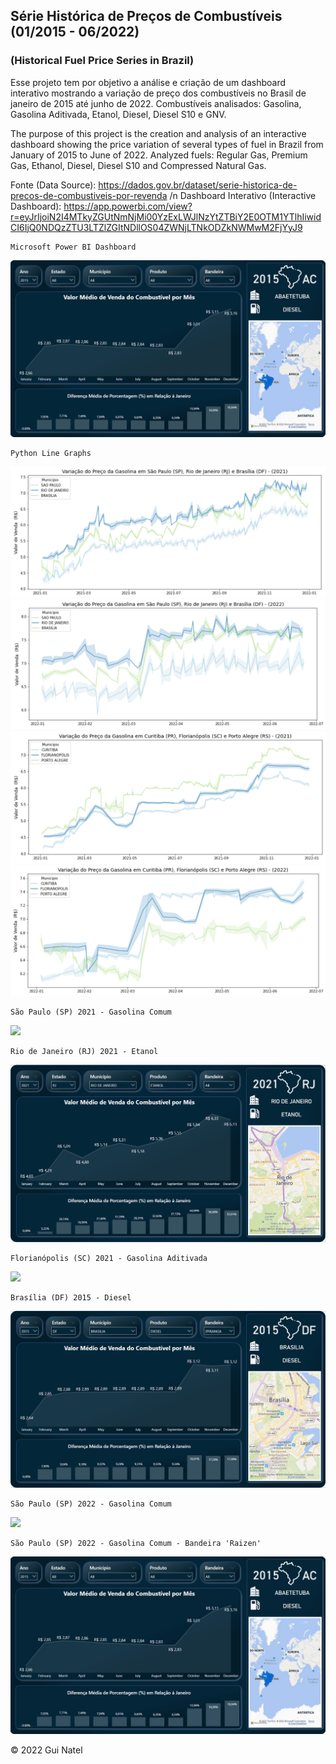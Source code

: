 ## Série Histórica de Preços de Combustíveis (01/2015 - 06/2022)
### (Historical Fuel Price Series in Brazil)

Esse projeto tem por objetivo a análise e criação de um dashboard interativo mostrando a variação de preço dos combustíveis no Brasil de janeiro de 2015 até junho de 2022. Combustíveis analisados: Gasolina, Gasolina Aditivada, Etanol, Diesel, Diesel S10 e GNV.

The purpose of this project is the creation and analysis of an interactive dashboard showing the price variation of several types of fuel in Brazil from January of 2015 to June of 2022. Analyzed fuels: Regular Gas, Premium Gas, Ethanol, Diesel, Diesel S10 and Compressed Natural Gas.

Fonte (Data Source): https://dados.gov.br/dataset/serie-historica-de-precos-de-combustiveis-por-revenda /n
Dashboard Interativo (Interactive Dashboard): https://app.powerbi.com/view?r=eyJrIjoiN2I4MTkyZGUtNmNjMi00YzExLWJlNzYtZTBiY2E0OTM1YTlhIiwidCI6IjQ0NDQzZTU3LTZlZGItNDllOS04ZWNjLTNkODZkNWMwM2FjYyJ9

    Microsoft Power BI Dashboard
![](https://raw.githubusercontent.com/guinatel/Historical-Fuel-Price-Series-in-Brazil/main/IMG/dashboard%20example%201.gif)

    Python Line Graphs
![](https://raw.githubusercontent.com/guinatel/Historical-Fuel-Price-Series-in-Brazil/main/IMG/img%201.png)
![](https://raw.githubusercontent.com/guinatel/Historical-Fuel-Price-Series-in-Brazil/main/IMG/img%202.png)
![](https://raw.githubusercontent.com/guinatel/Historical-Fuel-Price-Series-in-Brazil/main/IMG/img%203.png)
![](https://raw.githubusercontent.com/guinatel/Historical-Fuel-Price-Series-in-Brazil/main/IMG/img%204.png)

    São Paulo (SP) 2021 - Gasolina Comum

![](https://raw.githubusercontent.com/guinatel/Historical-Fuel-Price-Series-in-Brazil/main/IMG/dashboard%20-%20S%C3%A3o%20Paulo%20-%202021.png)

    Rio de Janeiro (RJ) 2021 - Etanol

![](https://raw.githubusercontent.com/guinatel/Historical-Fuel-Price-Series-in-Brazil/main/IMG/dashboard%20-%20Rio%20de%20Janeiro%20-%202021.png)

    Florianópolis (SC) 2021 - Gasolina Aditivada

![](https://raw.githubusercontent.com/guinatel/Historical-Fuel-Price-Series-in-Brazil/main/IMG/dashboard%20-%20Florian%C3%B3polis%20-%202021.png)

    Brasília (DF) 2015 - Diesel

![](https://raw.githubusercontent.com/guinatel/Historical-Fuel-Price-Series-in-Brazil/main/IMG/dashboard%20-%20Brasilia%20-%202015.png)

    São Paulo (SP) 2022 - Gasolina Comum

![](https://raw.githubusercontent.com/guinatel/Historical-Fuel-Price-Series-in-Brazil/main/IMG/dashboard%20-%20S%C3%A3o%20Paulo%20-%202022.png)

    São Paulo (SP) 2022 - Gasolina Comum - Bandeira 'Raizen'

![](https://raw.githubusercontent.com/guinatel/Historical-Fuel-Price-Series-in-Brazil/main/IMG/dashboard%20example%202.gif)

© 2022 Gui Natel


